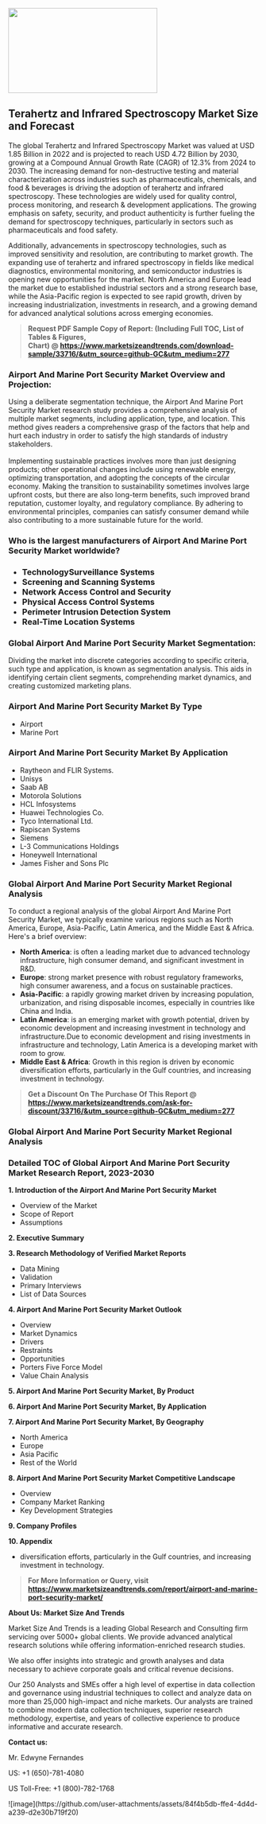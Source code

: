 <p><img class="alignnone size-medium wp-image-20088" src="https://ffe5etoiles.com/wp-content/uploads/2024/12/MST1-300x171.png" alt="" width="300" height="171" /></p><h2>Terahertz and Infrared Spectroscopy Market Size and Forecast</h2><p>The global Terahertz and Infrared Spectroscopy Market was valued at USD 1.85 Billion in 2022 and is projected to reach USD 4.72 Billion by 2030, growing at a Compound Annual Growth Rate (CAGR) of 12.3% from 2024 to 2030. The increasing demand for non-destructive testing and material characterization across industries such as pharmaceuticals, chemicals, and food & beverages is driving the adoption of terahertz and infrared spectroscopy. These technologies are widely used for quality control, process monitoring, and research & development applications. The growing emphasis on safety, security, and product authenticity is further fueling the demand for spectroscopy techniques, particularly in sectors such as pharmaceuticals and food safety.</p><p>Additionally, advancements in spectroscopy technologies, such as improved sensitivity and resolution, are contributing to market growth. The expanding use of terahertz and infrared spectroscopy in fields like medical diagnostics, environmental monitoring, and semiconductor industries is opening new opportunities for the market. North America and Europe lead the market due to established industrial sectors and a strong research base, while the Asia-Pacific region is expected to see rapid growth, driven by increasing industrialization, investments in research, and a growing demand for advanced analytical solutions across emerging economies.</p></p><blockquote id="" class=""><strong>Request PDF Sample Copy of Report: (Including Full TOC, List of Tables &amp; Figures, Chart)&nbsp;@&nbsp;<strong><a href="https://www.marketsizeandtrends.com/download-sample/33716/&utm_source=github-GC&utm_medium=277" target="_blank">https://www.marketsizeandtrends.com/download-sample/33716/&utm_source=github-GC&utm_medium=277</a></strong></strong></blockquote><h3 id="" class="">Airport And Marine Port Security Market&nbsp;Overview and Projection:</h3><p id="" class="">Using a deliberate segmentation technique, the Airport And Marine Port Security Market research study provides a comprehensive analysis of multiple market segments, including application, type, and location. This method gives readers a comprehensive grasp of the factors that help and hurt each industry in order to satisfy the high standards of industry stakeholders. <br /> <br />Implementing sustainable practices involves more than just designing products; other operational changes include using renewable energy, optimizing transportation, and adopting the concepts of the circular economy. Making the transition to sustainability sometimes involves large upfront costs, but there are also long-term benefits, such improved brand reputation, customer loyalty, and regulatory compliance. By adhering to environmental principles, companies can satisfy consumer demand while also contributing to a more sustainable future for the world.</p><h3 id="" class="">Who is the largest manufacturers of&nbsp;Airport And Marine Port Security Market worldwide?</h3><h3 class=""><p><ul><li>TechnologySurveillance Systems </li><li> Screening and Scanning Systems </li><li> Network Access Control and Security </li><li> Physical Access Control Systems </li><li> Perimeter Intrusion Detection System </li><li> Real-Time Location Systems</li></ul></p></h3><h3 id="" class="">Global&nbsp;Airport And Marine Port Security Market Segmentation:</h3><p id="" class="">Dividing the market into discrete categories according to specific criteria, such type and application, is known as segmentation analysis. This aids in identifying certain client segments, comprehending market dynamics, and creating customized marketing plans.</p><h3 id="" class="">Airport And Marine Port Security Market&nbsp;By Type</h3><p><p><ul><li>Airport </li><li> Marine Port</p></li></ul></p></p><h3 id="" class="">Airport And Marine Port Security Market&nbsp;By Application</h3><p class=""><p><ul><li>Raytheon and FLIR Systems. </li><li> Unisys </li><li> Saab AB </li><li> Motorola Solutions </li><li> HCL Infosystems </li><li> Huawei Technologies Co. </li><li> Tyco International Ltd. </li><li> Rapiscan Systems </li><li> Siemens </li><li> L-3 Communications Holdings </li><li> Honeywell International </li><li> James Fisher and Sons Plc</li></ul></p></p><h3 id="" class="">Global Airport And Marine Port Security Market Regional Analysis</h3><p id="" class="">To conduct a regional analysis of the global Airport And Marine Port Security Market, we typically examine various regions such as North America, Europe, Asia-Pacific, Latin America, and the Middle East &amp; Africa. Here's a brief overview:</p><ul><li><strong>North America</strong>: is often a leading market due to advanced technology infrastructure, high consumer demand, and significant investment in R&amp;D.</li><li><strong>Europe</strong>: strong market presence with robust regulatory frameworks, high consumer awareness, and a focus on sustainable practices.</li><li><strong>Asia-Pacific</strong>: a rapidly growing market driven by increasing population, urbanization, and rising disposable incomes, especially in countries like China and India.</li><li><strong>Latin America</strong>: is an emerging market with growth potential, driven by economic development and increasing investment in technology and infrastructure.Due to economic development and rising investments in infrastructure and technology, Latin America is a developing market with room to grow.</li><li><strong>Middle East &amp; Africa</strong>: Growth in this region is driven by economic diversification efforts, particularly in the Gulf countries, and increasing investment in technology.</li></ul><blockquote id="" class=""><strong>Get a Discount On The Purchase Of This Report @ <strong><a href="https://www.marketsizeandtrends.com/ask-for-discount/33716/&utm_source=github-GC&utm_medium=277" target="_blank">https://www.marketsizeandtrends.com/ask-for-discount/33716/&utm_source=github-GC&utm_medium=277</a></strong></strong></blockquote><h3 id="" class="">Global Airport And Marine Port Security Market Regional Analysis</h3><h3 id="" class="">Detailed TOC of Global Airport And Marine Port Security Market Research Report, 2023-2030</h3><p id="" class=""><strong>1. Introduction of the Airport And Marine Port Security Market</strong></p><ul><li>Overview of the Market</li><li>Scope of Report</li><li>Assumptions</li></ul><p id="" class=""><strong>2. Executive Summary</strong></p><p id="" class=""><strong>3. Research Methodology of Verified Market Reports</strong></p><ul><li>Data Mining</li><li>Validation</li><li>Primary Interviews</li><li>List of Data Sources</li></ul><p id="" class=""><strong>4. Airport And Marine Port Security Market Outlook</strong></p><ul><li>Overview</li><li>Market Dynamics</li><li>Drivers</li><li>Restraints</li><li>Opportunities</li><li>Porters Five Force Model</li><li>Value Chain Analysis</li></ul><p id="" class=""><strong>5. Airport And Marine Port Security Market, By Product</strong></p><p id="" class=""><strong>6. Airport And Marine Port Security Market, By Application</strong></p><p id="" class=""><strong>7. Airport And Marine Port Security Market, By Geography</strong></p><ul><li>North America</li><li>Europe</li><li>Asia Pacific</li><li>Rest of the World</li></ul><p id="" class=""><strong>8. Airport And Marine Port Security Market Competitive Landscape</strong></p><ul><li>Overview</li><li>Company Market Ranking</li><li>Key Development Strategies</li></ul><p id="" class=""><strong>9. Company Profiles</strong></p><p id="" class=""><strong>10. Appendix</strong></p><ul><li>diversification efforts, particularly in the Gulf countries, and increasing investment in technology.</li></ul><blockquote id="" class=""><strong>For More Information or Query, visit <strong><strong><a href="https://www.marketsizeandtrends.com/report/airport-and-marine-port-security-market/" target="_blank">https://www.marketsizeandtrends.com/report/airport-and-marine-port-security-market/</a></strong></strong></strong></blockquote><p id="" class=""><strong>About Us: Market Size And Trends</strong></p><p id="" class="">Market Size And Trends is a leading Global Research and Consulting firm servicing over 5000+ global clients. We provide advanced analytical research solutions while offering information-enriched research studies.</p><p id="" class="">We also offer insights into strategic and growth analyses and data necessary to achieve corporate goals and critical revenue decisions.</p><p id="" class="">Our 250 Analysts and SMEs offer a high level of expertise in data collection and governance using industrial techniques to collect and analyze data on more than 25,000 high-impact and niche markets. Our analysts are trained to combine modern data collection techniques, superior research methodology, expertise, and years of collective experience to produce informative and accurate research.</p><p id="" class=""><strong>Contact us:</strong></p><p id="" class="">Mr. Edwyne Fernandes</p><p id="" class="">US: +1 (650)-781-4080</p><p id="" class="">US Toll-Free: +1 (800)-782-1768</p>
![image](https://github.com/user-attachments/assets/84f4b5db-ffe4-4d4d-a239-d2e30b719f20)
